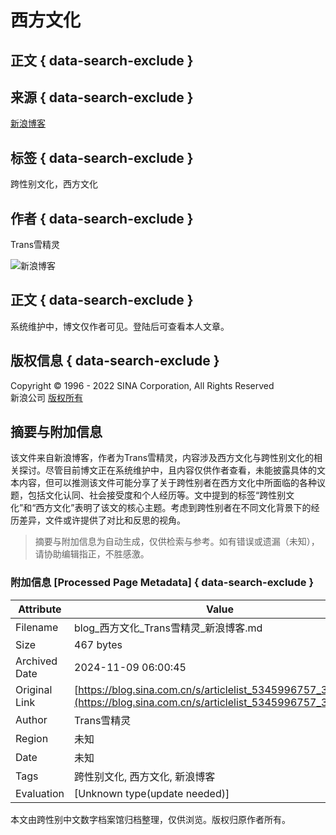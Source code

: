 # 西方文化

## 正文 { data-search-exclude }


## 来源 { data-search-exclude }
[新浪博客](http://blog.sina.com.cn/u/5345996757)

## 标签 { data-search-exclude }
跨性别文化，西方文化

## 作者 { data-search-exclude }
Trans雪精灵

![新浪博客](https://simg.sinajs.cn/blog7style/images/common/topbar/topbar_logo.gif)

## 正文 { data-search-exclude }
系统维护中，博文仅作者可见。登陆后可查看本人文章。

## 版权信息 { data-search-exclude }
Copyright © 1996 - 2022 SINA Corporation, All Rights Reserved  
新浪公司 [版权所有](https://www.sina.com.cn/intro/copyright.shtml)

## 摘要与附加信息

<!-- tcd_abstract -->
该文件来自新浪博客，作者为Trans雪精灵，内容涉及西方文化与跨性别文化的相关探讨。尽管目前博文正在系统维护中，且内容仅供作者查看，未能披露具体的文本内容，但可以推测该文件可能分享了关于跨性别者在西方文化中所面临的各种议题，包括文化认同、社会接受度和个人经历等。文中提到的标签“跨性别文化”和“西方文化”表明了该文的核心主题。考虑到跨性别者在不同文化背景下的经历差异，文件或许提供了对比和反思的视角。
<!-- tcd_abstract_end -->

> 摘要与附加信息为自动生成，仅供检索与参考。如有错误或遗漏（未知），请协助编辑指正，不胜感激。

### 附加信息 [Processed Page Metadata] { data-search-exclude }

| Attribute       | Value                                  |
|-----------------|----------------------------------------|
| Filename        | blog_西方文化_Trans雪精灵_新浪博客.md                             |
| Size            | 467 bytes                           |
| Archived Date   | 2024-11-09 06:00:45                             |
| Original Link   | [https://blog.sina.com.cn/s/articlelist_5345996757_3_1.html](https://blog.sina.com.cn/s/articlelist_5345996757_3_1.html)                       |
| Author          | Trans雪精灵                               |
| Region          | 未知                               |
| Date            | 未知                                 |
| Tags            | 跨性别文化, 西方文化, 新浪博客                                 |
| Evaluation            | [Unknown type(update needed)]                                 |
<!-- tcd_table_end -->

本文由跨性别中文数字档案馆归档整理，仅供浏览。版权归原作者所有。
